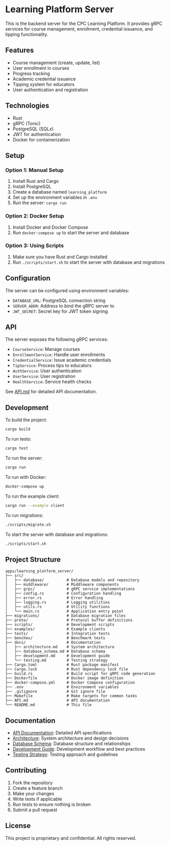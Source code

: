 # Learning Platform Server

This is the backend server for the CPC Learning Platform. It provides gRPC services for course management, enrollment, credential issuance, and tipping functionality.

## Features

- Course management (create, update, list)
- User enrollment in courses
- Progress tracking
- Academic credential issuance
- Tipping system for educators
- User authentication and registration

## Technologies

- Rust
- gRPC (Tonic)
- PostgreSQL (SQLx)
- JWT for authentication
- Docker for containerization

## Setup

### Option 1: Manual Setup

1. Install Rust and Cargo
2. Install PostgreSQL
3. Create a database named `learning_platform`
4. Set up the environment variables in `.env`
5. Run the server: `cargo run`

### Option 2: Docker Setup

1. Install Docker and Docker Compose
2. Run `docker-compose up` to start the server and database

### Option 3: Using Scripts

1. Make sure you have Rust and Cargo installed
2. Run `./scripts/start.sh` to start the server with database and migrations

## Configuration

The server can be configured using environment variables:

- `DATABASE_URL`: PostgreSQL connection string
- `SERVER_ADDR`: Address to bind the gRPC server to
- `JWT_SECRET`: Secret key for JWT token signing

## API

The server exposes the following gRPC services:

- `CourseService`: Manage courses
- `EnrollmentService`: Handle user enrollments
- `CredentialService`: Issue academic credentials
- `TipService`: Process tips to educators
- `AuthService`: User authentication
- `UserService`: User registration
- `HealthService`: Service health checks

See [API.md](API.md) for detailed API documentation.

## Development

To build the project:
```bash
cargo build
```

To run tests:
```bash
cargo test
```

To run the server:
```bash
cargo run
```

To run with Docker:
```bash
docker-compose up
```

To run the example client:
```bash
cargo run --example client
```

To run migrations:
```bash
./scripts/migrate.sh
```

To start the server with database and migrations:
```bash
./scripts/start.sh
```

## Project Structure

```
apps/learning_platform_server/
├── src/
│   ├── database/          # Database models and repository
│   ├── middleware/        # Middleware components
│   ├── grpc/              # gRPC service implementations
│   ├── config.rs          # Configuration handling
│   ├── error.rs           # Error handling
│   ├── logging.rs         # Logging utilities
│   ├── utils.rs           # Utility functions
│   └── main.rs            # Application entry point
├── migrations/            # Database migration files
├── proto/                 # Protocol buffer definitions
├── scripts/               # Development scripts
├── examples/              # Example clients
├── tests/                 # Integration tests
├── benches/               # Benchmark tests
├── docs/                  # Documentation
│   ├── architecture.md    # System architecture
│   ├── database_schema.md # Database schema
│   ├── development.md     # Development guide
│   └── testing.md         # Testing strategy
├── Cargo.toml             # Rust package manifest
├── Cargo.lock             # Rust dependency lock file
├── build.rs               # Build script for gRPC code generation
├── Dockerfile             # Docker image definition
├── docker-compose.yml     # Docker Compose configuration
├── .env                   # Environment variables
├── .gitignore             # Git ignore file
├── Makefile               # Make targets for common tasks
├── API.md                 # API documentation
└── README.md              # This file
```

## Documentation

- [API Documentation](API.md): Detailed API specifications
- [Architecture](docs/architecture.md): System architecture and design decisions
- [Database Schema](docs/database_schema.md): Database structure and relationships
- [Development Guide](docs/development.md): Development workflow and best practices
- [Testing Strategy](docs/testing.md): Testing approach and guidelines

## Contributing

1. Fork the repository
2. Create a feature branch
3. Make your changes
4. Write tests if applicable
5. Run tests to ensure nothing is broken
6. Submit a pull request

## License

This project is proprietary and confidential. All rights reserved.